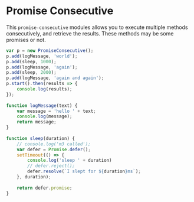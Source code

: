 # Promise Consecutive

This `promise-consecutive` modules allows you to execute multiple methods consecutively, and retrieve the results.
These methods may be some promises or not.


```javascript
var p = new PromiseConsecutive();  
p.add(logMessage, 'world');  
p.add(sleep, 1000);  
p.add(logMessage, 'again');  
p.add(sleep, 2000);  
p.add(logMessage, 'again and again');  
p.start().then(results => {  
    console.log(results);  
});  
  
function logMessage(text) {  
    var message = 'hello ' + text;  
    console.log(message);  
    return message;  
}  
  
function sleep(duration) {  
    // console.log('m3 called');  
    var defer = Promise.defer();  
    setTimeout(() => {  
        console.log('sleep ' + duration)  
        // defer.reject();  
        defer.resolve(`I slept for ${duration}ms`);  
    }, duration);  
  
    return defer.promise;  
}  
  
```
